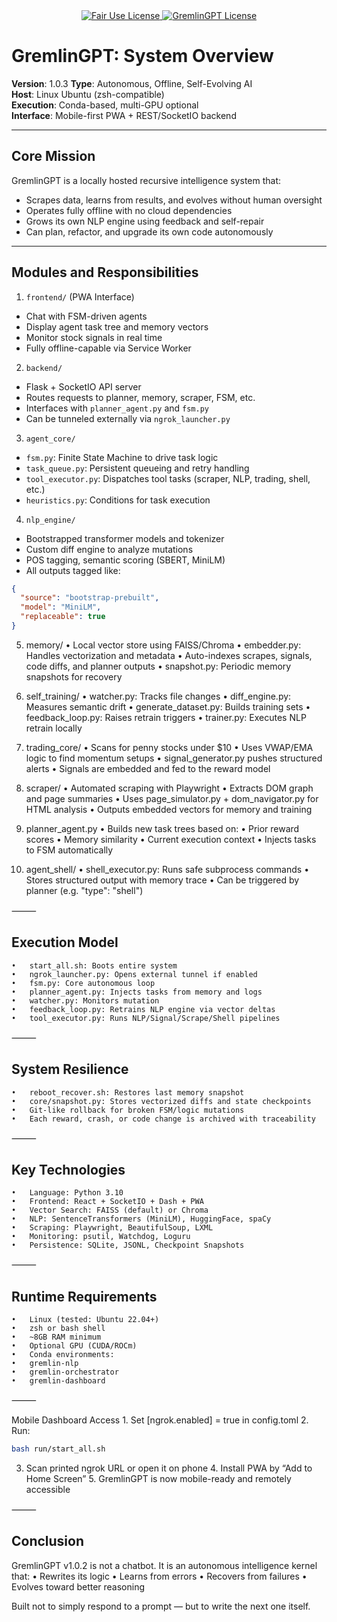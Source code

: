 <link rel="stylesheet" type="text/css" href="docs/custom.css">
<div align="center">
  <a
href="https://github.com/statikfintechllc/AscendAI/blob/master/About Us/LICENSE.md">
    <img src="https://img.shields.io/badge/FAIR%20USE-black?style=for-the-badge&logo=dragon&logoColor=gold" alt="Fair Use License"/>
  </a>
  <a href="https://github.com/statikfintechllc/AscendAI/blob/master/About Us/LICENSE.md">
    <img src="https://img.shields.io/badge/GREMLINGPT%20v1.0-darkred?style=for-the-badge&logo=dragon&logoColor=gold" alt="GremlinGPT License"/>
  </a>
</div>

# GremlinGPT: System Overview

**Version**: 1.0.3
**Type**: Autonomous, Offline, Self-Evolving AI  
**Host**: Linux Ubuntu (zsh-compatible)  
**Execution**: Conda-based, multi-GPU optional  
**Interface**: Mobile-first PWA + REST/SocketIO backend

---

## Core Mission

GremlinGPT is a locally hosted recursive intelligence system that:

- Scrapes data, learns from results, and evolves without human oversight  
- Operates fully offline with no cloud dependencies  
- Grows its own NLP engine using feedback and self-repair  
- Can plan, refactor, and upgrade its own code autonomously  

---

## Modules and Responsibilities

1. `frontend/` (PWA Interface)
- Chat with FSM-driven agents  
- Display agent task tree and memory vectors  
- Monitor stock signals in real time  
- Fully offline-capable via Service Worker  

2. `backend/`
- Flask + SocketIO API server  
- Routes requests to planner, memory, scraper, FSM, etc.  
- Interfaces with `planner_agent.py` and `fsm.py`  
- Can be tunneled externally via `ngrok_launcher.py`  

3. `agent_core/`
- `fsm.py`: Finite State Machine to drive task logic  
- `task_queue.py`: Persistent queueing and retry handling  
- `tool_executor.py`: Dispatches tool tasks (scraper, NLP, trading, shell, etc.)  
- `heuristics.py`: Conditions for task execution  

4. `nlp_engine/`
- Bootstrapped transformer models and tokenizer  
- Custom diff engine to analyze mutations  
- POS tagging, semantic scoring (SBERT, MiniLM)  
- All outputs tagged like:
```json
{
  "source": "bootstrap-prebuilt",
  "model": "MiniLM",
  "replaceable": true
}
```
5. memory/
	•	Local vector store using FAISS/Chroma
	•	embedder.py: Handles vectorization and metadata
	•	Auto-indexes scrapes, signals, code diffs, and planner outputs
	•	snapshot.py: Periodic memory snapshots for recovery

6. self_training/
	•	watcher.py: Tracks file changes
	•	diff_engine.py: Measures semantic drift
	•	generate_dataset.py: Builds training sets
	•	feedback_loop.py: Raises retrain triggers
	•	trainer.py: Executes NLP retrain locally

7. trading_core/
	•	Scans for penny stocks under $10
	•	Uses VWAP/EMA logic to find momentum setups
	•	signal_generator.py pushes structured alerts
	•	Signals are embedded and fed to the reward model

8. scraper/
	•	Automated scraping with Playwright
	•	Extracts DOM graph and page summaries
	•	Uses page_simulator.py + dom_navigator.py for HTML analysis
	•	Outputs embedded vectors for memory and training

9. planner_agent.py
	•	Builds new task trees based on:
	•	Prior reward scores
	•	Memory similarity
	•	Current execution context
	•	Injects tasks to FSM automatically

10. agent_shell/
	•	shell_executor.py: Runs safe subprocess commands
	•	Stores structured output with memory trace
	•	Can be triggered by planner (e.g. "type": "shell")

⸻

## Execution Model
	•	start_all.sh: Boots entire system
	•	ngrok_launcher.py: Opens external tunnel if enabled
	•	fsm.py: Core autonomous loop
	•	planner_agent.py: Injects tasks from memory and logs
	•	watcher.py: Monitors mutation
	•	feedback_loop.py: Retrains NLP engine via vector deltas
	•	tool_executor.py: Runs NLP/Signal/Scrape/Shell pipelines

⸻

## System Resilience
	•	reboot_recover.sh: Restores last memory snapshot
	•	core/snapshot.py: Stores vectorized diffs and state checkpoints
	•	Git-like rollback for broken FSM/logic mutations
	•	Each reward, crash, or code change is archived with traceability

⸻

## Key Technologies
	•	Language: Python 3.10
	•	Frontend: React + SocketIO + Dash + PWA
	•	Vector Search: FAISS (default) or Chroma
	•	NLP: SentenceTransformers (MiniLM), HuggingFace, spaCy
	•	Scraping: Playwright, BeautifulSoup, LXML
	•	Monitoring: psutil, Watchdog, Loguru
	•	Persistence: SQLite, JSONL, Checkpoint Snapshots

⸻

## Runtime Requirements
	•	Linux (tested: Ubuntu 22.04+)
	•	zsh or bash shell
	•	~8GB RAM minimum
	•	Optional GPU (CUDA/ROCm)
	•	Conda environments:
	•	gremlin-nlp
	•	gremlin-orchestrator
	•	gremlin-dashboard

⸻

Mobile Dashboard Access
	1.	Set [ngrok.enabled] = true in config.toml
	2.	Run:
```bash
bash run/start_all.sh
```
3.	Scan printed ngrok URL or open it on phone
	4.	Install PWA by “Add to Home Screen”
	5.	GremlinGPT is now mobile-ready and remotely accessible

⸻

## Conclusion

GremlinGPT v1.0.2 is not a chatbot.
It is an autonomous intelligence kernel that:
	•	Rewrites its logic
	•	Learns from errors
	•	Recovers from failures
	•	Evolves toward better reasoning

Built not to simply respond to a prompt —
but to write the next one itself.
